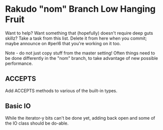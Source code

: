 # Rakudo "nom" Branch Low Hanging Fruit

Want to help? Want something that (hopefully) doesn't require deep
guts skillz? Take a task from this list. Delete it from here when
you commit; maybe announce on #perl6 that you're working on it too.

Note - do not just copy stuff from the master setting! Often things
need to be done differently in the "nom" branch, to take advantage of
new possible performance.

## ACCEPTS
Add ACCEPTS methods to various of the built-in types.

## Basic IO
While the iterator-y bits can't be done yet, adding back open and some
of the IO class should be do-able.
